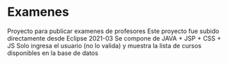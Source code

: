 # Examenes
Proyecto para publicar examenes de profesores
Este proyecto fue subido directamente desde Eclipse 2021-03 
Se compone de JAVA + JSP + CSS + JS
Solo ingresa el usuario (no lo valida) y muestra la lista de cursos disponibles en la base de datos

